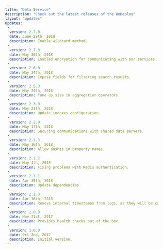 ```yaml
---
title: "Data Service"
description: "Check out the latest releases of the WeDeploy"
layout: "updates"
updates:
 -
  version: 2.7.0
  date: June 28th, 2018
  description: Enable wildcard method.
 -
  version: 2.7.0
  date: May 30th, 2018
  description: Enabled encryption for communicating with our services.
 -
  version: 2.6.0
  date: May 24th, 2018
  description: Expose fields for filtering search results.
 -
  version: 2.5.0
  date: May 24th, 2018
  description: Tune up size in aggregation operators.
 -
  version: 2.3.0
  date: May 23th, 2018
  description: Update indexes configuration.
 -
  version: 2.2.0
  date: May 17th, 2018
  description: Securing communications with shared data servers.
 -
  version: 2.1.3
  date: May 16th, 2018
  description: Allow dashes in property names.
 -
  version: 2.1.2
  date: May 4th, 2018
  description: Fixing problems with Redis authentication.
 -
  version: 2.1.1
  date: Apr 30th, 2018
  description: Update dependencies
 -
  version: 2.1.0
  date: Apr 16th, 2018
  description: Remove internal timestamps from logs, as they will be calculated by the platform.
 -
  version: 2.0.0
  date: Nov 21st, 2017
  description: Provides health checks out of the box.
 -
  version: 1.0.0
  date: Oct 2nd, 2017
  description: Initial version.
---
```

